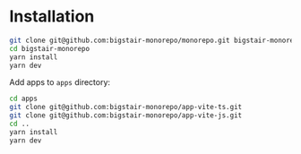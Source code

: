 # Installation

```sh
git clone git@github.com:bigstair-monorepo/monorepo.git bigstair-monorepo
cd bigstair-monorepo
yarn install
yarn dev
```

Add apps to `apps` directory:

```sh
cd apps
git clone git@github.com:bigstair-monorepo/app-vite-ts.git
git clone git@github.com:bigstair-monorepo/app-vite-js.git
cd ..
yarn install
yarn dev
```